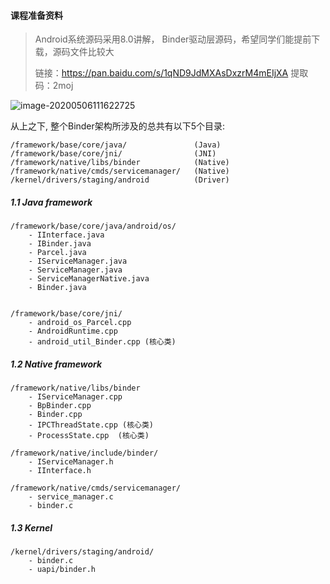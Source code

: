 #### 课程准备资料

> Android系统源码采用8.0讲解， Binder驱动层源码，希望同学们能提前下载，源码文件比较大
>
> 链接：https://pan.baidu.com/s/1qND9JdMXAsDxzrM4mEIjXA 
> 提取码：2moj

![image-20200506111622725](img.png)

从上之下, 整个Binder架构所涉及的总共有以下5个目录:

```
/framework/base/core/java/               (Java)
/framework/base/core/jni/                (JNI)
/framework/native/libs/binder            (Native)
/framework/native/cmds/servicemanager/   (Native)
/kernel/drivers/staging/android          (Driver)
```

##### 1.1 Java framework

```
/framework/base/core/java/android/os/  
    - IInterface.java
    - IBinder.java
    - Parcel.java
    - IServiceManager.java
    - ServiceManager.java
    - ServiceManagerNative.java
    - Binder.java  


/framework/base/core/jni/    
    - android_os_Parcel.cpp
    - AndroidRuntime.cpp
    - android_util_Binder.cpp (核心类)
```

##### 1.2 Native framework

```
/framework/native/libs/binder         
    - IServiceManager.cpp
    - BpBinder.cpp
    - Binder.cpp
    - IPCThreadState.cpp (核心类)
    - ProcessState.cpp  (核心类)

/framework/native/include/binder/
    - IServiceManager.h
    - IInterface.h

/framework/native/cmds/servicemanager/
    - service_manager.c
    - binder.c
```

##### 1.3 Kernel

```
/kernel/drivers/staging/android/
    - binder.c
    - uapi/binder.h
```